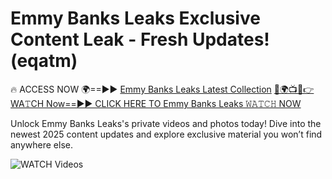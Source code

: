 # Emmy Banks Leaks Exclusive Content Leak - Fresh Updates! (eqatm)

🔥 ACCESS NOW 🌍==►► <a href="https://tinyurl.com/3fjeunct" rel="nofollow">Emmy Banks Leaks Latest Collection</a></h3>
[🔴🌍📺📱👉WA𝚃CH Now==►► CLICK HERE TO Emmy Banks Leaks 𝚆𝙰𝚃𝙲𝙷 NOW](https://tinyurl.com/3fjeunct)

Unlock Emmy Banks Leaks's private videos and photos today! Dive into the newest 2025 content updates and explore exclusive material you won’t find anywhere else.


<a href="https://tinyurl.com/3fjeunct" rel="nofollow" data-target="animated-image.originalLink"><img src="https://camo.githubusercontent.com/8a4f000d20f83aca3bf7ec5f350d767afa0574a8a352519fd8cfa583a6f93a33/68747470733a2f2f692e696d6775722e636f6d2f644a486b345a712e676966" alt="WATCH Videos" data-canonical-src="https://i.imgur.com/dJHk4Zq.gif" style="max-width: 100%; display: inline-block;" data-target="animated-image.originalImage"></a>
